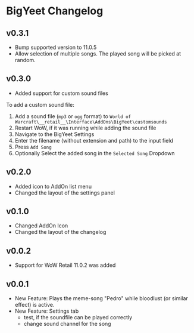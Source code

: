 # BigYeet Changelog

## v0.3.1

- Bump supported version to 11.0.5
- Allow selection of multiple songs. The played song will be picked at random.

## v0.3.0

- Added support for custom sound files

To add a custom sound file:

1. Add a sound file (`mp3` or `ogg` format) to `World of Warcraft\__retail__\Interface\AddOns\BigYeet\customsounds`
2. Restart WoW, if it was running while adding the sound file
3. Navigate to the BigYeet Settings
4. Enter the filename (without extension and path) to the input field
5. Press `Add Song`
6. Optionally Select the added song in the `Selected Song` Dropdown

## v0.2.0

- Added icon to AddOn list menu
- Changed the layout of the settings panel

## v0.1.0

- Changed AddOn Icon
- Changed the layout of the changelog

## v0.0.2

- Support for WoW Retail 11.0.2 was added

## v0.0.1

- New Feature: Plays the meme-song "Pedro" while bloodlust
(or similar effect) is active.
- New Feature: Settings tab
  - test, if the soundfile can be played correctly
  - change sound channel for the song
